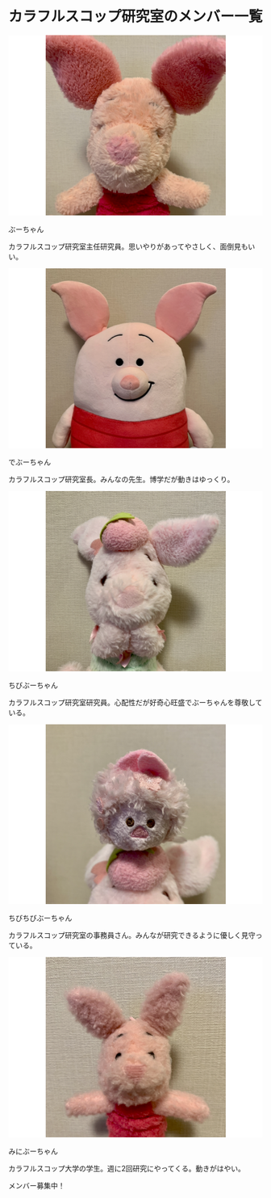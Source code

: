# カラフルスコップ研究室のメンバー一覧

<div class="card mb-3" style="max-width: 540px;">
  <div class="row no-gutters">
    <div class="col-md-4">
      <img src="./buchan.png" class="card-img-top" alt="...">
    </div>
    <div class="col-md-8">
      <div class="card-body">
        <p class="card-title">ぶーちゃん</p>
        <p class="card-text">カラフルスコップ研究室主任研究員。思いやりがあってやさしく、面倒見もいい。</p>
      </div>
    </div>
  </div>
</div>
<div class="card mb-3" style="max-width: 540px;">
  <div class="row no-gutters">
    <div class="col-md-4">
      <img src="./debuchan.png" class="card-img-top" alt="...">
    </div>
    <div class="col-md-8">
      <div class="card-body">
        <p class="card-title">でぶーちゃん</p>
        <p class="card-text">カラフルスコップ研究室長。みんなの先生。博学だが動きはゆっくり。</p>
      </div>
    </div>
  </div>
</div>
<div class="card mb-3" style="max-width: 540px;">
  <div class="row no-gutters">
    <div class="col-md-4">
      <img src="./chibi-buchan.png" class="card-img-top" alt="...">
    </div>
    <div class="col-md-8">
      <div class="card-body">
        <p class="card-title">ちびぶーちゃん</p>
        <p class="card-text">カラフルスコップ研究室研究員。心配性だが好奇心旺盛でぶーちゃんを尊敬している。</p>
      </div>
    </div>
  </div>
</div>
<div class="card mb-3" style="max-width: 540px;">
  <div class="row no-gutters">
    <div class="col-md-4">
      <img src="./chibichibi-buchan.png" class="card-img-top" alt="...">
    </div>
    <div class="col-md-8">
      <div class="card-body">
        <p class="card-title">ちびちびぶーちゃん</p>
        <p class="card-text">カラフルスコップ研究室の事務員さん。みんなが研究できるように優しく見守っている。</p>
      </div>
    </div>
  </div>
</div>
<div class="card mb-3" style="max-width: 540px;">
  <div class="row no-gutters">
    <div class="col-md-4">
      <img src="./mini-buchan.png" class="card-img-top" alt="...">
    </div>
    <div class="col-md-8">
      <div class="card-body">
        <p class="card-title">みにぶーちゃん</p>
        <p class="card-text">カラフルスコップ大学の学生。週に2回研究にやってくる。動きがはやい。</p>
      </div>
    </div>
  </div>
</div>

メンバー募集中！